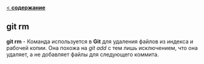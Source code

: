 [< **содержание**](./readme.md)

## git rm

**git rm** - Команда используется в **Git** для удаления файлов из индекса и рабочей копии. Она похожа на *git add* с тем лишь исключением, что она удаляет, а не добавляет файлы для следующего коммита.